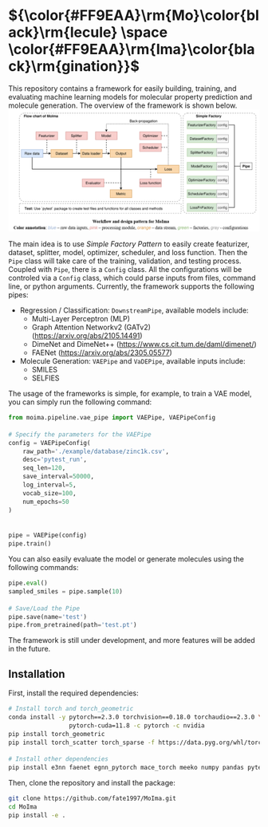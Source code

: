 # ${\color{#FF9EAA}\rm{Mo}\color{black}\rm{lecule} \space \color{#FF9EAA}\rm{Ima}\color{black}\rm{gination}}$


This repository contains a framework for easily building, training, and evaluating machine learning models for molecular property prediction and molecule generation. The overview of the framework is shown below.
![alt text](assets/framework.png)

The main idea is to use *Simple Factory Pattern* to easily create featurizer, dataset, splitter, model, optimizer, scheduler, and loss function. Then the `Pipe` class will take care of the training, validation, and testing process. Coupled with `Pipe`, there is a `Config` class. All the configurations will be controled via a `Config` class, which could parse inputs from files, command line, or python arguments. Currently, the framework supports the following pipes:

- Regression / Classification: `DownstreamPipe`, available models include:
    - Multi-Layer Perceptron (MLP)
    - Graph Attention Networkv2 (GATv2) (https://arxiv.org/abs/2105.14491)
    - DimeNet and DimeNet++ (https://www.cs.cit.tum.de/daml/dimenet/)
    - FAENet (https://arxiv.org/abs/2305.05577)
- Molecule Generation: `VAEPipe` and `VaDEPipe`, available inputs include:
    - SMILES
    - SELFIES

The usage of the frameworks is simple, for example, to train a VAE model, you can simply run the following command:
```python
from moima.pipeline.vae_pipe import VAEPipe, VAEPipeConfig

# Specify the parameters for the VAEPipe
config = VAEPipeConfig(
    raw_path='./example/database/zinc1k.csv', 
    desc='pytest_run', 
    seq_len=120,
    save_interval=50000,
    log_interval=5,
    vocab_size=100,
    num_epochs=50
)


pipe = VAEPipe(config)
pipe.train()
```

You can also easily evaluate the model or generate molecules using the following commands:
```python
pipe.eval()
sampled_smiles = pipe.sample(10)

# Save/Load the Pipe
pipe.save(name='test')
pipe.from_pretrained(path='test.pt')
```

The framework is still under development, and more features will be added in the future.

## Installation
First, install the required dependencies:
```bash
# Install torch and torch_geometric
conda install -y pytorch==2.3.0 torchvision==0.18.0 torchaudio==2.3.0 \
                 pytorch-cuda=11.8 -c pytorch -c nvidia
pip install torch_geometric
pip install torch_scatter torch_sparse -f https://data.pyg.org/whl/torch-2.3.0+cu118.html

# Install other dependencies
pip install e3nn faenet egnn_pytorch mace_torch meeko numpy pandas pytest selfies
```

Then, clone the repository and install the package:
```bash
git clone https://github.com/fate1997/MoIma.git
cd MoIma
pip install -e .
```